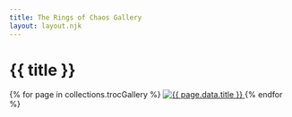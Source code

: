 ```yaml
---
title: The Rings of Chaos Gallery
layout: layout.njk
---
```


<h1 class="site-title">{{ title }}</h1>

<div class="gallery-grid">
  {% for page in collections.trocGallery %}
    <a href="{{ page.url }}">
      <img src="{{ page.data.thumbnail }}" alt="{{ page.data.title }}">
    </a>
  {% endfor %}
</div>


